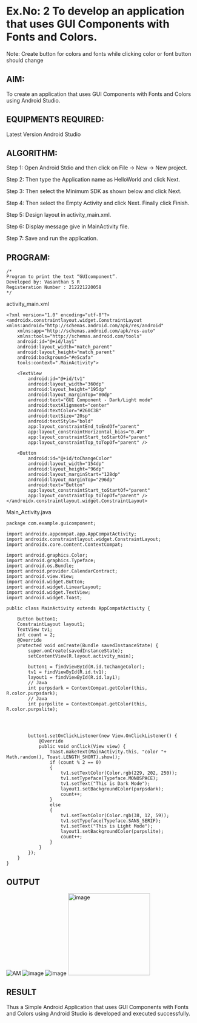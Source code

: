 # Ex.No: 2 To develop an application that uses GUI Components with Fonts and Colors. 
Note: Create button for colors and fonts while clicking color or font button should change 


## AIM:

To create an application that uses GUI Components with Fonts and Colors using Android Studio.

## EQUIPMENTS REQUIRED:

Latest Version Android Studio

## ALGORITHM:
Step 1: Open Android Stdio and then click on File -> New -> New project.

Step 2: Then type the Application name as HelloWorld and click Next.

Step 3: Then select the Minimum SDK as shown below and click Next.

Step 4: Then select the Empty Activity and click Next. Finally click Finish.

Step 5: Design layout in activity_main.xml.

Step 6: Display message give in MainActivity file.

Step 7: Save and run the application.

## PROGRAM:
```
/*
Program to print the text “GUIcomponent”.
Developed by: Vasanthan S R
Registeration Number : 212221220058
*/
```
activity_main.xml
```
<?xml version="1.0" encoding="utf-8"?>
<androidx.constraintlayout.widget.ConstraintLayout xmlns:android="http://schemas.android.com/apk/res/android"
    xmlns:app="http://schemas.android.com/apk/res-auto"
    xmlns:tools="http://schemas.android.com/tools"
    android:id="@+id/lay1"
    android:layout_width="match_parent"
    android:layout_height="match_parent"
    android:background="#e5cafa"
    tools:context=".MainActivity">

    <TextView
        android:id="@+id/tv1"
        android:layout_width="360dp"
        android:layout_height="195dp"
        android:layout_marginTop="80dp"
        android:text="GUI Component - Dark/Light mode"
        android:textAlignment="center"
        android:textColor="#260C3B"
        android:textSize="20sp"
        android:textStyle="bold"
        app:layout_constraintEnd_toEndOf="parent"
        app:layout_constraintHorizontal_bias="0.49"
        app:layout_constraintStart_toStartOf="parent"
        app:layout_constraintTop_toTopOf="parent" />

    <Button
        android:id="@+id/toChangeColor"
        android:layout_width="154dp"
        android:layout_height="96dp"
        android:layout_marginStart="128dp"
        android:layout_marginTop="296dp"
        android:text="Button"
        app:layout_constraintStart_toStartOf="parent"
        app:layout_constraintTop_toTopOf="parent" />
</androidx.constraintlayout.widget.ConstraintLayout>
```
Main_Activity.java
```
package com.example.guicomponent;

import androidx.appcompat.app.AppCompatActivity;
import androidx.constraintlayout.widget.ConstraintLayout;
import androidx.core.content.ContextCompat;

import android.graphics.Color;
import android.graphics.Typeface;
import android.os.Bundle;
import android.provider.CalendarContract;
import android.view.View;
import android.widget.Button;
import android.widget.LinearLayout;
import android.widget.TextView;
import android.widget.Toast;

public class MainActivity extends AppCompatActivity {

    Button button1;
    ConstraintLayout layout1;
    TextView tv1;
    int count = 2;
    @Override
    protected void onCreate(Bundle savedInstanceState) {
        super.onCreate(savedInstanceState);
        setContentView(R.layout.activity_main);

        button1 = findViewById(R.id.toChangeColor);
        tv1 = findViewById(R.id.tv1);
        layout1 = findViewById(R.id.lay1);
        // Java
        int purpsdark = ContextCompat.getColor(this, R.color.purpsdark);
        // Java
        int purpslite = ContextCompat.getColor(this, R.color.purpslite);




        button1.setOnClickListener(new View.OnClickListener() {
            @Override
            public void onClick(View view) {
                Toast.makeText(MainActivity.this, "color "+ Math.random(), Toast.LENGTH_SHORT).show();
                if (count % 2 == 0)
                {
                    tv1.setTextColor(Color.rgb(229, 202, 250));
                    tv1.setTypeface(Typeface.MONOSPACE);
                    tv1.setText("This is Dark Mode");
                    layout1.setBackgroundColor(purpsdark);
                    count++;
                }
                else
                {
                    tv1.setTextColor(Color.rgb(38, 12, 59));
                    tv1.setTypeface(Typeface.SANS_SERIF);
                    tv1.setText("This is Light Mode");
                    layout1.setBackgroundColor(purpslite);
                    count++;
                }
            }
        });
    }
}
```

## OUTPUT
![AM](https://github.com/srvasanthan33/Mobile-Application-Development/assets/102546622/36eb074a-0bbe-4fa8-90d7-e4d13f802fa6)
![image](https://github.com/srvasanthan33/Mobile-Application-Development/assets/102546622/513c280e-e80c-44ae-8686-28e976948cac)
![image](https://github.com/srvasanthan33/Mobile-Application-Development/assets/102546622/3596f228-45d7-4ae9-b308-871bdfd668ca)
<img width="216" alt="image" src="https://github.com/srvasanthan33/Mobile-Application-Development/assets/102546622/de7c0ad9-a847-424d-ae11-7585951cca86">





## RESULT
Thus a Simple Android Application that uses GUI Components with Fonts and Colors using Android Studio is developed and executed successfully.


